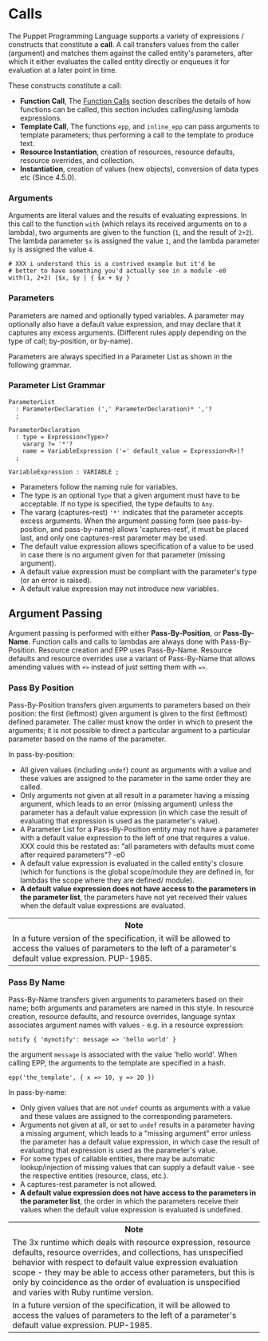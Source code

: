 Calls
===

The Puppet Programming Language supports a variety of expressions / constructs that constitute a **call**. A call 
transfers values from the caller (argument) and matches them against the called entity's parameters, after which it 
either evaluates the called entity directly or enqueues it for evaluation at a later point in time.

These constructs constitute a call:

* **Function Call**, The [Function Calls][1] section describes the details of how functions can be 
  called, this section includes calling/using lambda expressions.
* **Template Call**, The functions `epp`, and `inline_epp` can pass arguments to template parameters; 
  thus performing a call to the template to produce text.
* **Resource Instantiation**, creation of resources, resource defaults, resource overrides, and collection.
* **Instantiation**, creation of values (new objects), conversion of data types etc (Since 4.5.0).

[1]: expressions.md#function-calls

### Arguments

Arguments are literal values and the results of evaluating expressions. In this call to
the function `with` (which relays its received arguments on to a lambda), two arguments are given
to the function (`1`, and the result of `2+2`). The lambda parameter `$x` is assigned the value `1`,
and the lambda parameter `$y` is assigned the value `4`.

    # XXX i understand this is a contrived example but it'd be
    # better to have something you'd actually see in a module -e0
    with(1, 2+2) |$x, $y | { $x + $y }

### Parameters

Parameters are named and optionally typed variables. A parameter may optionally also have a default value expression, 
and may declare that it captures any excess arguments. (Different rules apply depending on the type of call; 
by-position, or by-name).

Parameters are always specified in a Parameter List as shown in the following grammar.

### Parameter List Grammar


    ParameterList
      : ParameterDeclaration (',' ParameterDeclaration)* ','?
      ;

    ParameterDeclaration
      : type = Expression<Type>? 
        vararg ?= '*'?
        name = VariableExpression ('=' default_value = Expression<R>)?
      ;

    VariableExpression : VARIABLE ;

* Parameters follow the naming rule for variables.
* The type is an optional `Type` that a given argument must have to be acceptable. If no type
  is specified, the type defaults to `Any`.
* The vararg (captures-rest) `'*'` indicates that the parameter accepts excess arguments.
  When the argument 
  passing form (see pass-by-position, and pass-by-name) allows 'captures-rest', it must be placed
  last, and only one captures-rest parameter may be used.
* The default value expression allows specification of a value to be used in case there is no 
  argument given for that parameter (missing argument).
* A default value expression must be compliant with the parameter's type (or an error is raised).
* A default value expression may not introduce new variables.

Argument Passing
---
Argument passing is performed with either **Pass-By-Position**, or **Pass-By-Name**. Function calls and calls to lambdas 
are always done with Pass-By-Position. Resource creation and EPP uses Pass-By-Name. Resource defaults and resource 
overrides use a variant of Pass-By-Name that allows amending values with `+>` instead of just setting them with `=>`.

### Pass By Position

Pass-By-Position transfers given arguments to parameters based on their position: the first (leftmost) 
given argument is given to the first (leftmost) defined parameter. The caller must know the
order in which to present the arguments; it is not possible to direct a particular argument to
a particular parameter based on the name of the parameter.

In pass-by-position:

* All given values (including `undef`) count as arguments with a value and these values
  are assigned to the parameter in the same order they are called.
* Only arguments not given at all result in a parameter having a missing argument, which leads to an 
  error (missing argument) unless the parameter has a default value expression (in which case the 
  result of evaluating that expression is used as the parameter's value).
* A Parameter List for a Pass-By-Position entity may not have a parameter with a default value
  expression to the left of one that requires a value. XXX could this be restated as: "all parameters with defaults must 
  come after required parameters"? -e0
* A default value expression is evaluated in the called entity's closure (which for functions 
  is the global scope/module they are defined in, for lambdas the scope where they are defined/
  module).
* **A default value expression does not have access to the parameters in the parameter list**, the
  parameters have not yet received their values when the default value expressions are evaluated.

<table>
<tr><th>Note</th></tr>
<td>
  In a future version of the specification, it will be allowed to access the values
  of parameters to the left of a parameter's default value expression. PUP-1985.
</td>
</table>

### Pass By Name

Pass-By-Name transfers given arguments to parameters based on their name; both arguments and
parameters are named in this style. In resource creation, resource defaults, and resource
overrides, language syntax associates argument names with values - e.g. in a resource expression:

    notify { 'mynotify': message => 'hello world' }

the argument `message` is associated with the value 'hello world'. When calling EPP, the arguments
to the template are specified in a hash.

    epp('the_template', { x => 10, y => 20 })

In pass-by-name:

* Only given values that are not `undef` counts as arguments with a value and these values
  are assigned to the corresponding parameters.
* Arguments not given at all, or set to `undef` results in a parameter having a missing
  argument, which leads to a "missing argument" error unless the parameter
  has a default value expression, in which case the result of evaluating that expression is used as the parameter's 
  value.
* For some types of callable entities, there may be automatic lookup/injection of missing values that
  can supply a default value - see the respective entities (resource, class, etc.).
* A captures-rest parameter is not allowed.
* **A default value expression does not have access to the parameters in the parameter list**, the
  order in which the parameters receive their values when the default value expression is evaluated 
  is undefined.

<table>
<tr><th>Note</th></tr>
<tr><td>
  The 3x runtime which deals with resource expression, resource defaults, 
  resource overrides, and collections, has unspecified behavior with respect to
  default value expression evaluation scope - they
  may be able to access other parameters, but this is only by coincidence as the order of
  evaluation is unspecified and varies with Ruby runtime version.
</td></tr>
<tr><td>
  In a future version of the specification, it will be allowed to access the values
  of parameters to the left of a parameter's default value expression. PUP-1985.
</td></tr>
</table>
